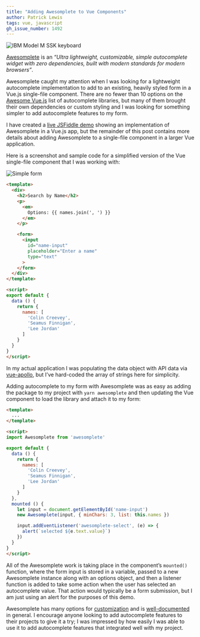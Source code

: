 ```yaml
---
title: "Adding Awesomplete to Vue Components"
author: Patrick Lewis
tags: vue, javascript
gh_issue_number: 1492
---
```


<img src="/blog/2019/01/31/adding-awesomplete-to-vue-components/banner.jpg" alt="IBM Model M SSK keyboard" />

[Awesomplete](https://leaverou.github.io/awesomplete/) is an <em>“Ultra lightweight, customizable, simple autocomplete widget with zero dependencies, built with modern standards for modern browsers”</em>.

Awesomplete caught my attention when I was looking for a lightweight autocomplete implementation to add to an existing, heavily styled form in a Vue.js single-file component. There are no fewer than 10 options on the [Awesome Vue.js](https://github.com/vuejs/awesome-vue#autocomplete) list of autocomplete libraries, but many of them brought their own dependencies or custom styling and I was looking for something simpler to add autocomplete features to my form.

I have created a [live JSFiddle demo](https://jsfiddle.net/endpointpatrick/9czpvo58/9/) showing an implementation of Awesomplete in a Vue.js app, but the remainder of this post contains more details about adding Awesomplete to a single-file component in a larger Vue application.

Here is a screenshot and sample code for a simplified version of the Vue single-file component that I was working with:

<img src="/blog/2019/01/31/adding-awesomplete-to-vue-components/form.png" alt="Simple form" />

```html
<template>
  <div>
    <h2>Search by Name</h2>
    <p>
      <em>
        Options: {{ names.join(', ') }}
      </em>
    </p>

    <form>
      <input
        id="name-input"
        placeholder="Enter a name"
        type="text"
      >
    </form>
  </div>
</template>

<script>
export default {
  data () {
    return {
      names: [
        'Colin Creevey',
        'Seamus Finnigan',
        'Lee Jordan'
      ]
    }
  }
}
</script>
```

In my actual application I was populating the data object with API data via [vue-apollo](https://github.com/Akryum/vue-apollo), but I’ve hard-coded the array of strings here for simplicity.

Adding autocomplete to my form with Awesomplete was as easy as adding the package to my project with `yarn awesomplete` and then updating the Vue component to load the library and attach it to my form:

```html
<template>
  ...
</template>

<script>
import Awesomplete from 'awesomplete'

export default {
  data () {
    return {
      names: [
        'Colin Creevey',
        'Seamus Finnigan',
        'Lee Jordan'
      ]
    }
  },
  mounted () {
    let input = document.getElementById('name-input')
    new Awesomplete(input, { minChars: 3, list: this.names })

    input.addEventListener('awesomplete-select', (e) => {
      alert(`selected ${e.text.value}`)
    })
  }
}
</script>
```

All of the Awesomplete work is taking place in the component’s `mounted()` function, where the form input is stored in a variable, passed to a new Awesomplete instance along with an options object, and then a listener function is added to take some action when the user has selected an autocomplete value. That action would typically be a form submission, but I am just using an alert for the purposes of this demo.

Awesomplete has many options for [customization](https://leaverou.github.io/awesomplete/#customization) and is [well-documented](https://leaverou.github.io/awesomplete/#advanced-examples) in general. I encourage anyone looking to add autocomplete features to their projects to give it a try; I was impressed by how easily I was able to use it to add autocomplete features that integrated well with my project.

